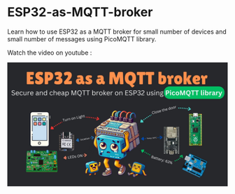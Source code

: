 # ESP32-as-MQTT-broker
Learn how to use ESP32 as a MQTT broker for small number of devices and small number of messages using PicoMQTT library.


Watch the video on youtube :

[![ESP32 as MQTT broker](https://github.com/HighVoltages/ESP32-as-MQTT-broker/blob/main/ESP32%20as%20MQTT%20broker%20picoMQTT.jpg?raw=true)](https://www.youtube.com/watch?v=scOqgQTHKho "ESP32 as MQTT broker")
